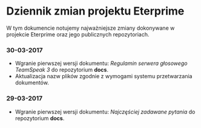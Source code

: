 # Dziennik zmian projektu Eterprime
W tym dokumencie notujemy najważniejsze zmiany dokonywane w projekcie Eterprime oraz jego publicznych repozytoriach. 

### 30-03-2017
- Wgranie pierwszej wersji dokumentu: *Regulamin serwera głosowego TeamSpeak 3* do repozytorium **docs**.
- Aktualizacja nazw plików zgodnie z wymogami systemu przetwarzania dokumentów.

### 29-03-2017
- Wgranie pierwszej wersji dokumentu: *Najczęściej zadawane pytania* do repozytorium **docs**.
